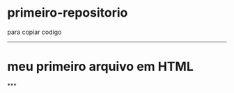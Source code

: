 # primeiro-repositorio

para copiar codigo

***
<html>
  <h1> meu primeiro arquivo em HTML</h1>
  </html>
***  
